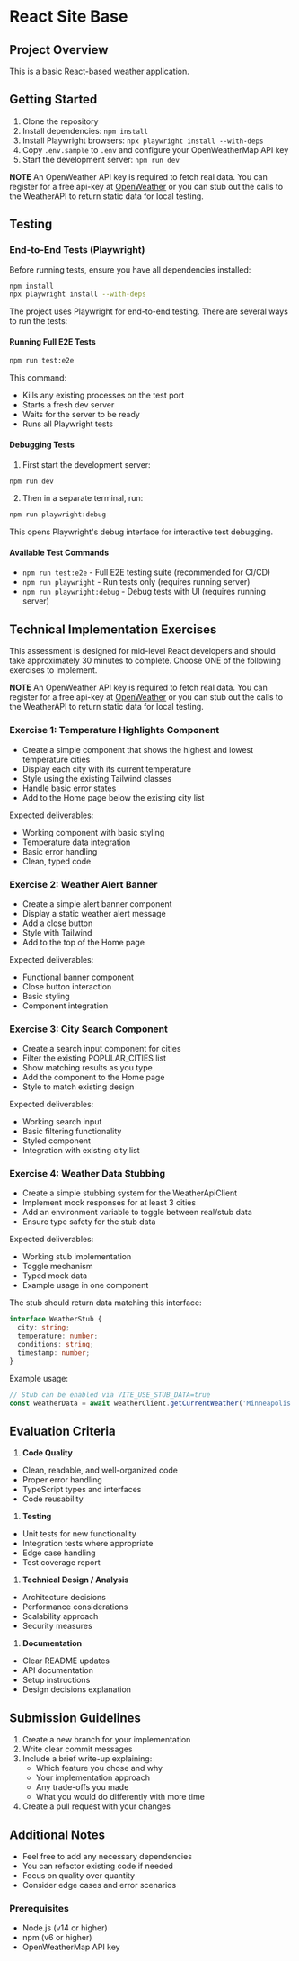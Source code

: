# React Site Base

## Project Overview

This is a basic React-based weather application.

## Getting Started

1. Clone the repository
2. Install dependencies: `npm install`
3. Install Playwright browsers: `npx playwright install --with-deps`
4. Copy `.env.sample` to `.env` and configure your OpenWeatherMap API key
5. Start the development server: `npm run dev`

**NOTE**
An OpenWeather API key is required to fetch real data.
You can register for a free api-key at [OpenWeather](https://openweathermap.org)
or you can stub out the calls to the WeatherAPI to return static data for local testing.

## Testing

### End-to-End Tests (Playwright)

Before running tests, ensure you have all dependencies installed:

```bash
npm install
npx playwright install --with-deps
```

The project uses Playwright for end-to-end testing. There are several ways to run the tests:

#### Running Full E2E Tests

```bash
npm run test:e2e
```

This command:

- Kills any existing processes on the test port
- Starts a fresh dev server
- Waits for the server to be ready
- Runs all Playwright tests

#### Debugging Tests

1. First start the development server:

```bash
npm run dev
```

2. Then in a separate terminal, run:

```bash
npm run playwright:debug
```

This opens Playwright's debug interface for interactive test debugging.

#### Available Test Commands

- `npm run test:e2e` - Full E2E testing suite (recommended for CI/CD)
- `npm run playwright` - Run tests only (requires running server)
- `npm run playwright:debug` - Debug tests with UI (requires running server)

## Technical Implementation Exercises

This assessment is designed for mid-level React developers and should take approximately 30 minutes to complete. Choose ONE of the following exercises to implement.

**NOTE**
An OpenWeather API key is required to fetch real data.
You can register for a free api-key at [OpenWeather](https://openweathermap.org)
or you can stub out the calls to the WeatherAPI to return static data for local testing.

### Exercise 1: Temperature Highlights Component

- Create a simple component that shows the highest and lowest temperature cities
- Display each city with its current temperature
- Style using the existing Tailwind classes
- Handle basic error states
- Add to the Home page below the existing city list

Expected deliverables:

- Working component with basic styling
- Temperature data integration
- Basic error handling
- Clean, typed code

### Exercise 2: Weather Alert Banner

- Create a simple alert banner component
- Display a static weather alert message
- Add a close button
- Style with Tailwind
- Add to the top of the Home page

Expected deliverables:

- Functional banner component
- Close button interaction
- Basic styling
- Component integration

### Exercise 3: City Search Component

- Create a search input component for cities
- Filter the existing POPULAR_CITIES list
- Show matching results as you type
- Add the component to the Home page
- Style to match existing design

Expected deliverables:

- Working search input
- Basic filtering functionality
- Styled component
- Integration with existing city list

### Exercise 4: Weather Data Stubbing

- Create a simple stubbing system for the WeatherApiClient
- Implement mock responses for at least 3 cities
- Add an environment variable to toggle between real/stub data
- Ensure type safety for the stub data

Expected deliverables:

- Working stub implementation
- Toggle mechanism
- Typed mock data
- Example usage in one component

The stub should return data matching this interface:

```typescript
interface WeatherStub {
  city: string;
  temperature: number;
  conditions: string;
  timestamp: number;
}
```

Example usage:

```typescript
// Stub can be enabled via VITE_USE_STUB_DATA=true
const weatherData = await weatherClient.getCurrentWeather('Minneapolis');
```

## Evaluation Criteria

1. **Code Quality**

- Clean, readable, and well-organized code
- Proper error handling
- TypeScript types and interfaces
- Code reusability

1. **Testing**

- Unit tests for new functionality
- Integration tests where appropriate
- Edge case handling
- Test coverage report

1. **Technical Design / Analysis**

- Architecture decisions
- Performance considerations
- Scalability approach
- Security measures

1. **Documentation**

- Clear README updates
- API documentation
- Setup instructions
- Design decisions explanation

## Submission Guidelines

1. Create a new branch for your implementation
2. Write clear commit messages
3. Include a brief write-up explaining:
   - Which feature you chose and why
   - Your implementation approach
   - Any trade-offs you made
   - What you would do differently with more time
4. Create a pull request with your changes

## Additional Notes

- Feel free to add any necessary dependencies
- You can refactor existing code if needed
- Focus on quality over quantity
- Consider edge cases and error scenarios

### Prerequisites

- Node.js (v14 or higher)
- npm (v6 or higher)
- OpenWeatherMap API key

